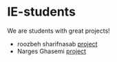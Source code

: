 # IE-students

We are students with great projects!

- roozbeh sharifnasab [project](https://github.com/rsharifnasab/os_project)
- Narges Ghasemi [project](https://github.com/NNargesNN/News-Classification) 